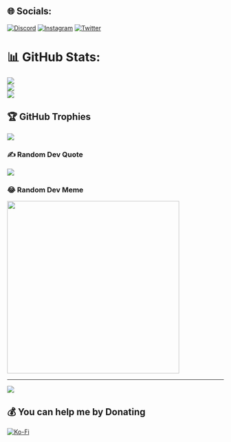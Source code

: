 
## 🌐 Socials:
[![Discord](https://img.shields.io/loginbadge/Discord-%237289DA.svg?logo=discord&logoColor=white)](https://discord.gg/https://discord.gg/QQCyXmekFD) [![Instagram](https://img.shields.io/badge/Instagram-%23E4405F.svg?logo=Instagram&logoColor=white)](https://instagram.com/ilvdr7) [![Twitter](https://img.shields.io/badge/Twitter-%231DA1F2.svg?logo=Twitter&logoColor=white)](https://twitter.com/ilvcosta) 
# 📊 GitHub Stats:
![](https://github-readme-stats.vercel.app/api?username=ilvdre&theme=tokyonight&hide_border=false&include_all_commits=true&count_private=false)<br/>
![](https://github-readme-streak-stats.herokuapp.com/?user=ilvdre&theme=tokyonight&hide_border=false)<br/>
![](https://github-readme-stats.vercel.app/api/top-langs/?username=ilvdre&theme=tokyonight&hide_border=false&include_all_commits=true&count_private=false&layout=compact)

## 🏆 GitHub Trophies
![](https://github-profile-trophy.vercel.app/?username=ilvdre&theme=radical&no-frame=true&no-bg=true&margin-w=4)

### ✍️ Random Dev Quote
![](https://quotes-github-readme.vercel.app/api?type=horizontal&theme=radical)

### 😂 Random Dev Meme
<img src='https://randommeme-five.vercel.app/' style="height: 400px;"/>

---
[![](https://visitcount.itsvg.in/api?id=ilvdre&icon=0&color=0)](https://visitcount.itsvg.in)

  ## 💰 You can help me by Donating
  [![Ko-Fi](https://img.shields.io/badge/Ko--fi-F16061?style=for-the-badge&logo=ko-fi&logoColor=white)](https://ko-fi.com/ilvdre) 

  

  
<!-- Proudly created with GPRM ( https://gprm.itsvg.in ) -->
